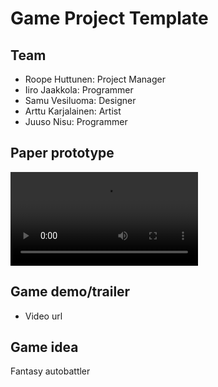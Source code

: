 # Game Project Template

## Team

- Roope Huttunen: Project Manager
- Iiro Jaakkola: Programmer
- Samu Vesiluoma: Designer
- Arttu Karjalainen: Artist
- Juuso Nisu: Programmer

## Paper prototype

![](/Media/paper_prototype.mp4)

## Game demo/trailer

- Video url

## Game idea
 
Fantasy autobattler

